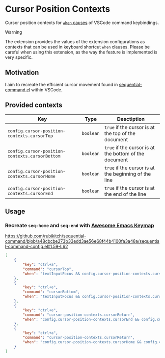 # Cursor Position Contexts

Cursor position contexts for [`when` causes](https://code.visualstudio.com/api/references/when-clause-contexts) of VSCode command keybindings.

> [!WARNING]
> The extension provides the values of the extension configurations as contexts that can be used in keyboard shortcut `when` clauses.
> Please be careful when using this extension, as the way the feature is implemented is very specific.

## Motivation

I aim to recreate the efficient cursor movement found in [sequential-command.el](https://github.com/rubikitch/sequential-command) within VSCode.

## Provided contexts

| Key | Type |Desctiption |
| --- | --- | --- |
| `config.cursor-position-contexts.cursorTop` | `boolean` | `true` if the cursor is at the top of the document |
| `config.cursor-position-contexts.cursorBottom` | `boolean` | `true` if the cursor is at the bottom of the document |
| `config.cursor-position-contexts.cursorHome` | `boolean` | `true` if the cursor is at the beginning of the line |
| `config.cursor-position-contexts.cursorEnd` | `boolean` | `true` if the cursor is at the end of the line |

## Usage

### Recreate `seq-home` and `seq-end` with [Awesome Emacs Keymap](https://marketplace.visualstudio.com/items?itemName=tuttieee.emacs-mcx)

https://github.com/rubikitch/sequential-command/blob/a48cbcbe273b33edd3ae56e68f44b4100fa3a48a/sequential-command-config.el#L59-L62

```json
[
    {
        "key": "ctrl+a",
        "command": "cursorTop",
        "when": "textInputFocus && config.cursor-position-contexts.cursorHome"
    },
    {
        "key": "ctrl+e",
        "command": "cursorBottom",
        "when": "textInputFocus && config.cursor-position-contexts.cursorEnd"
    },
    {
        "key": "ctrl+e",
        "command": "cursor-position-contexts.cursorReturn",
        "when": "config.cursor-position-contexts.cursorEnd && config.cursor-position-contexts.cursorBottom && textInputFocus"
    },
    {
        "key": "ctrl+a",
        "command": "cursor-position-contexts.cursorReturn",
        "when": "config.cursor-position-contexts.cursorHome && config.cursor-position-contexts.cursorTop && textInputFocus"
    }
]
```

